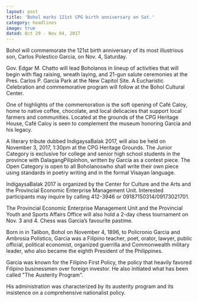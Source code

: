 ```yaml
---
layout: post
title: 'Bohol marks 121st CPG birth anniversary on Sat.'
category: headlines
image: true
dated: 0ct 29 - Nov 04, 2017
---
```


Bohol will commemorate the 121st birth anniversary of its most illustrious son, Carlos Polestico Garcia, on Nov. 4, Saturday.

Gov. Edgar M. Chatto will lead Boholanos in lineup of activities that will begin with flag raising, wreath laying, and 21-gun salute ceremonies at the Pres. Carlos P. Garcia Park at the New Capitol Site.
A Eucharistic Celebration and commemorative program will follow at the Bohol Cultural Center.

One of highlights of the commemoration is the soft opening of Café Caloy, home to native coffee, chocolate, and local delicacies that support local farmers and communities. Located at the grounds of the CPG Heritage House, Café Caloy is seen to complement the museum honoring Garcia and his legacy.

A literary tribute dubbed IndigaysaBalak 2017, will also be held on November 3, 2017, 1:30pm at the CPG Heritage Grounds. The Junior Category is exclusive for college and senior high school students in the province with DalagangPilipinhon, written by Garcia as a contest piece. The Open Category is open to all Boholanoswho shall write their own piece using standards in poetry writing and in the formal Visayan language.

IndigaysaBalak 2017 is organized by the Center for Culture and the Arts and the Provincial Economic Enterprise Management Unit. Interested participants may inquire by calling 412-3946 or 09187150314/09173021701.

The Provincial Economic Enterprise Management Unit and the Provincial Youth and Sports Affairs Office will also hold a 2-day chess tournament on Nov. 3 and 4. Chess was Garcia’s favourite pastime.

Born in in Talibon, Bohol on November 4, 1896, to Policronio Garcia and Ambrosia Polistico, Garcia was a Filipino teacher, poet, orator, lawyer, public official, political economist, organized guerrilla and Commonwealth military leader, who also became the eighth President of the Philippines.

Garcia was known for the Filipino First Policy, the policy that heavily favored Filipino businessmen over foreign investor. He also initiated what has been called "The Austerity Program".

His administration was characterized by its austerity program and its insistence on a comprehensive nationalist policy. 